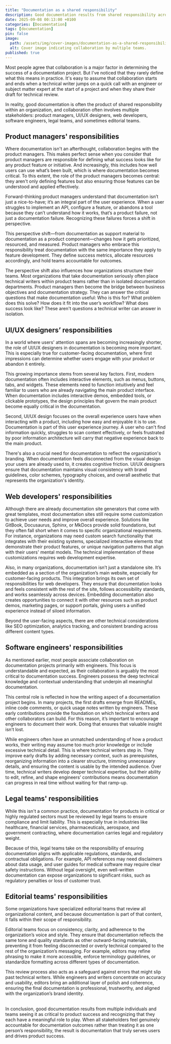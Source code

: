 ```yaml
---
title: "Documentation as a shared responsibility"
description: Good documentation results from shared responsibility across multiple stakeholders.
date: 2025-09-08 00:13:00 +0100
categories: [Documentation]
tags: [documentation]
pin: false
image:
  path: /assets/img/cover-images/documentation-as-a-shared-responsibility.png
  alt: Cover image indicating collaboration by multiple teams.
published: true
---
```


Most people agree that collaboration is a major factor in determining the success of a documentation project. But I've noticed that they rarely define what this means in practice. It's easy to assume that collaboration starts and ends when a technical writer jumps on a quick call with an engineer or subject matter expert at the start of a project and when they share their draft for technical review.

In reality, good documentation is often the product of shared responsibility within an organization, and collaboration often involves multiple stakeholders: product managers, UI/UX designers, web developers, software engineers, legal teams, and sometimes editorial teams.

## Product managers' responsibilities

Where documentation isn't an afterthought, collaboration begins with the product managers. This makes perfect sense when you consider that product managers are responsible for defining what success looks like for any product feature or initiative. And increasingly, this includes how well users can use what’s been built, which is where documentation becomes critical. To this extent, the role of the product managers becomes central: they aren't only defining features but also ensuring those features can be understood and applied effectively.

Forward-thinking product managers understand that documentation isn’t just a nice-to-have; it’s an integral part of the user experience. When a user struggles to implement an API, configure a feature, or abandons a tool because they can’t understand how it works, that’s a product failure, not just a documentation failure. Recognizing these failures forces a shift in perspective.

This perspective shift—from documentation as support material to documentation as a product component—changes how it gets prioritized, resourced, and measured. Product managers who embrace this responsibility treat documentation with the same importance they apply to feature development. They define success metrics, allocate resources accordingly, and hold teams accountable for outcomes.

The perspective shift also influences how organizations structure their teams. Most organizations that take documentation seriously often place technical writers within product teams rather than in isolated documentation departments. Product managers then become the bridge between business objectives and documentation strategy. They can answer the critical questions that make documentation useful: Who is this for? What problem does this solve? How does it fit into the user’s workflow? What does success look like? These aren't questions a technical writer can answer in isolation.

## UI/UX designers’ responsibilities

In a world where users' attention spans are becoming increasingly shorter, the role of UI/UX designers in documentation is becoming more important. This is especially true for customer-facing documentation, where first impressions can determine whether users engage with your product or abandon it entirely.

This growing importance stems from several key factors. First, modern documentation often includes interactive elements, such as menus, buttons, tabs, and widgets. These elements need to function intuitively and feel familiar to users who are already navigating the main product interface. When documentation includes interactive demos, embedded tools, or clickable prototypes, the design principles that govern the main product become equally critical in the documentation.

Second, UI/UX design focuses on the overall experience users have when interacting with a product, including how easy and enjoyable it is to use. Documentation is part of this user experience journey. A user who can't find information quickly, struggles to scan content effectively, or feels frustrated by poor information architecture will carry that negative experience back to the main product.

There's also a crucial need for documentation to reflect the organization's branding. When documentation feels disconnected from the visual design your users are already used to, it creates cognitive friction. UI/UX designers ensure that documentation maintains visual consistency with brand guidelines, color schemes, typography choices, and overall aesthetic that represents the organization's identity.

## Web developers' responsibilities

Although there are already documentation site generators that come with great templates, most documentation sites still require some customization to achieve user needs and improve overall experience. Solutions like GitBook, Docusaurus, Sphinx, or MkDocs provide solid foundations, but they often fall short when it comes to specific organizational requirements. For instance, organizations may need custom search functionality that integrates with their existing systems, specialized interactive elements that demonstrate their product features, or unique navigation patterns that align with their users' mental models. The technical implementation of these customizations requires web development expertise.

Also, in many organizations, documentation isn’t just a standalone site. It’s embedded as a section of the organization’s main website, especially for customer-facing products. This integration brings its own set of responsibilities for web developers. They ensure that documentation looks and feels consistent with the rest of the site, follows accessibility standards, and works seamlessly across devices. Embedding documentation also creates opportunities to connect it with other resources such as product demos, marketing pages, or support portals, giving users a unified experience instead of siloed information.

Beyond the user-facing aspects, there are other technical considerations like SEO optimization, analytics tracking, and consistent branding across different content types.

## Software engineers' responsibilities

As mentioned earlier, most people associate collaboration on documentation projects primarily with engineers. This focus is understandable and expected, as their collaboration is arguably the most critical to documentation success. Engineers possess the deep technical knowledge and contextual understanding that underpin all meaningful documentation.

This central role is reflected in how the writing aspect of a documentation project begins. In many projects, the first drafts emerge from READMEs, inline code comments, or quick usage notes written by engineers. These early contributions provide the foundation on which technical writers and other collaborators can build. For this reason, it’s important to encourage engineers to document their work. Doing that ensures that valuable insight isn’t lost.

While engineers often have an unmatched understanding of how a product works, their writing may assume too much prior knowledge or include excessive technical detail. This is where technical writers step in. They improve early drafts by adding necessary context, such as prerequisites, reorganizing information into a clearer structure, trimming unnecessary details, and ensuring the content is usable by the intended audience. Over time, technical writers develop deeper technical expertise, but their ability to edit, refine, and shape engineers’ contributions means documentation can progress in real time without waiting for that ramp-up.

## Legal teams' responsibilities

While this isn't a common practice, documentation for products in critical or highly regulated sectors must be reviewed by legal teams to ensure compliance and limit liability. This is especially true in industries like healthcare, financial services, pharmaceuticals, aerospace, and government contracting, where documentation carries legal and regulatory weight.

Because of this, legal teams take on the responsibility of ensuring documentation aligns with applicable regulations, standards, and contractual obligations. For example, API references may need disclaimers about data usage, and user guides for medical software may require clear safety instructions. Without legal oversight, even well-written documentation can expose organizations to significant risks, such as regulatory penalties or loss of customer trust.

## Editorial teams' responsibilities

Some organizations have specialized editorial teams that review all organizational content, and because documentation is part of that content, it falls within their scope of responsibility.

Editorial teams focus on consistency, clarity, and adherence to the organization’s voice and style. They ensure that documentation reflects the same tone and quality standards as other outward-facing materials, preventing it from feeling disconnected or overly technical compared to the rest of the organization’s messaging. For example, editors may refine phrasing to make it more accessible, enforce terminology guidelines, or standardize formatting across different types of documentation.

This review process also acts as a safeguard against errors that might slip past technical writers. While engineers and writers concentrate on accuracy and usability, editors bring an additional layer of polish and coherence, ensuring the final documentation is professional, trustworthy, and aligned with the organization’s brand identity.<br><br>

In conclusion, good documentation results from multiple individuals and teams seeing it as critical to product success and recognizing that they each have a meaningful role to play. When all stakeholders feel genuinely accountable for documentation outcomes rather than treating it as one person’s responsibility, the result is documentation that truly serves users and drives product success.
